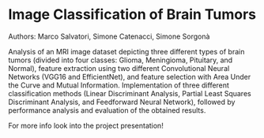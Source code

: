 # Image Classification of Brain Tumors
Authors: Marco Salvatori, Simone Catenacci, Simone Sorgonà

Analysis of an MRI image dataset depicting three different types of brain tumors (divided into four classes: Glioma, Meningioma, Pituitary, and Normal), feature extraction using two different Convolutional Neural Networks (VGG16 and EfficientNet), and feature selection with Area Under the Curve and Mutual Information. Implementation of three different classification methods (Linear Discriminant Analysis, Partial Least Squares Discriminant Analysis, and Feedforward Neural Network), followed by performance analysis and evaluation of the obtained results.

For more info look into the project presentation!
